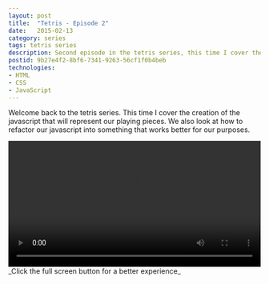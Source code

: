 ```yaml
---
layout: post
title:  "Tetris - Episode 2"
date:   2015-02-13
category: series
tags: tetris series
description: Second episode in the tetris series, this time I cover the javascript needed to represent the playing objects.
postid: 9b27e4f2-8bf6-7341-9263-56cf1f0b4beb
technologies:
- HTML
- CSS
- JavaScript
---
```


Welcome back to the tetris series. This time I cover the creation of the javascript that will represent our playing pieces. We also look at how to refactor our javascript into something that works better for our purposes.

<video style="width:100%;" controls>
	<source src="http://videos.quarrantine.com?name=tetris2.mp4" type="video/mp4">
</video>
_Click the full screen button for a better experience_

